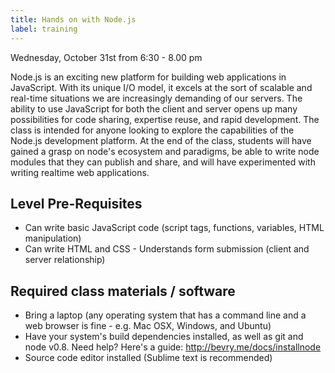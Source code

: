 ```yaml
---
title: Hands on with Node.js
label: training
---
```


Wednesday, October 31st from 6:30 - 8.00 pm

Node.js is an exciting new platform for building web applications in JavaScript. With its unique I/O model, it excels at the sort of scalable and real-time situations we are increasingly demanding of our servers. The ability to use JavaScript for both the client and server opens up many possibilities for code sharing, expertise reuse, and rapid development. The class is intended for anyone looking to explore the capabilities of the Node.js development platform.
At the end of the class, students will have gained a grasp on node's ecosystem and paradigms, be able to write node modules that they can publish and share, and will have experimented with writing realtime web applications.

## Level Pre-Requisites
- Can write basic JavaScript code (script tags, functions, variables, HTML manipulation)
- Can write HTML and CSS - Understands form submission (client and server relationship)

## Required class materials / software
- Bring a laptop (any operating system that has a command line and a web browser is fine - e.g. Mac OSX, Windows, and Ubuntu)
- Have your system's build dependencies installed, as well as git and node v0.8. Need help? Here's a guide: http://bevry.me/docs/installnode
- Source code editor installed (Sublime text is recommended)
